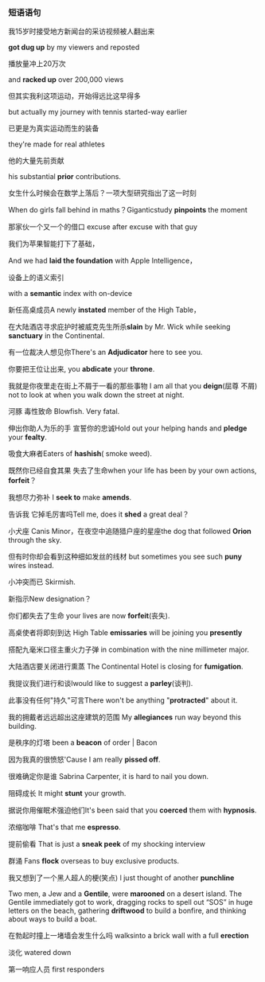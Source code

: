### 短语语句

我15岁时接受地方新闻台的采访视频被人翻出来

**got dug up** by my viewers and reposted



播放量冲上20万次 

and **racked up** over 200,000 views



但其实我利这项运动，开始得远比这早得多

but actually my journey with tennis started-way earlier



已更是为真实运动而生的装备

they're made for real athletes



他的大量先前贡献

his substantial **prior** contributions.



女生什么时候会在数学上落后？一项大型研究指出了这一时刻

When do girls fall behind in maths？Giganticstudy **pinpoints** the moment



那家伙一个又一个的借口
excuse after excuse with that guy



我们为苹果智能打下了基础，

And we had **laid the foundation** with Apple Intelligence，

设备上的语义索引

with a **semantic** index with on-device

新任高桌成员A newly **instated** member of the High Table，

在大陆酒店寻求庇护时被威克先生所杀**slain** by Mr. Wick while seeking **sanctuary** in the Continental.

 有一位裁决人想见你There's an **Adjudicator** here to see you.

你要把王位让出来, you **abdicate** your **throne**.

我就是你夜里走在街上不屑于一看的那些事物
I am all that you **deign**(屈尊 不屑) not to look at when you walk down the street at night.

河豚 毒性致命  Blowfish. Very fatal.

伸出你助人为乐的手 宣誓你的忠诚Hold out your helping hands and **pledge** your **fealty**.

吸食大麻者Eaters of **hashish**( smoke weed).

既然你已经自食其果 失去了生命when your life has been by your own actions, **forfeit**？

我想尽力弥补 I **seek to** make **amends**.

告诉我 它掉毛厉害吗Tell me, does it **shed** a great deal？

小犬座 Canis Minor，在夜空中追随猎户座的星座the dog that followed **Orion** through the sky.

但有时你却会看到这种细如发丝的线材 but sometimes you see such **puny** wires instead.

小冲突而已 Skirmish.

新指示New designation？

你们都失去了生命 your lives are now **forfeit**(丧失).

高桌使者将即刻到达 High Table **emissaries** will be joining you **presently**

搭配九毫米口径主重火力子弹 in combination with the nine millimeter major.

大陆酒店要关闭进行熏蒸 The Continental Hotel is closing for **fumigation**.

我提议我们进行和谈Iwould like to suggest a **parley**(谈判).

  此事没有任何"持久"可言There won't be anything "**protracted**" about it.

我的拥戴者远远超出这座建筑的范围 My **allegiances** run way beyond this building.

是秩序的灯塔  been a **beacon** of order | Bacon

因为我真的很愤怒'Cause I am really **pissed off**.

很难确定你是谁 Sabrina Carpenter, it is hard to nail you down. 

阻碍成长 It might **stunt** your growth.

据说你用催眠术强迫他们It's been said that you **coerced** them with **hypnosis**.

浓缩咖啡 That's that me **espresso**.

提前偷看 That is just a **sneak peek** of my shocking interview

群涌 Fans **flock** overseas to  buy exclusive products.

我又想到了一个黑人超人的梗(笑点)  l just thought of another **punchline**

Two men, a Jew and a **Gentile**, were **marooned** on a desert island. The Gentile immediately got to work, dragging rocks to spell out “SOS” in huge letters on the beach, gathering **driftwood** to build a bonfire, and thinking about ways to build a boat.

在勃起时撞上一堵墙会发生什么吗 walksinto a brick wall with a full **erection** 

淡化 watered down 

第一响应人员 first responders 

